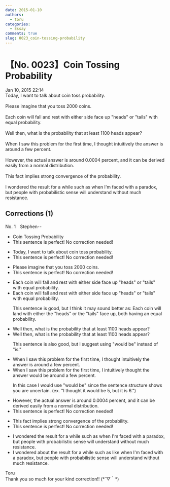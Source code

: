 ```yaml
---
date: 2015-01-10
authors:
  - toru
categories:
  - Essay
comments: true
slug: 0023_coin-tossing-probability
---
```


# 【No. 0023】Coin Tossing Probability
<div class="date">Jan 10, 2015 22:14</div>
<div id="post"><div id="body_show_ori">
Today, I want to talk about coin toss probability.<br/><br/>Please imagine that you toss 2000 coins.<br/><br/>Each coin will fall and rest with either side face up "heads" or "tails" with equal probability.<br/><br/>Well then, what is the probability that at least 1100 heads appear?<br/><br/>When I saw this problem for the first time, I thought intuitively the answer is around a few percent.<br/><br/>However, the actual answer is around 0.0004 percent, and it can be derived easily from a normal distribution.<br/><br/>This fact implies strong convergence of the probability.<br/><br/>I wondered the result for a while such as when I'm faced with a paradox, but people with probabilistic sense will understand without much resistance.
</div></div>

<!-- more -->


## Corrections (1)
<div id="block"><div class="first_name"> No. 1　<span class="just_name">Stephen--</span></div><div id="block2">
<ul class="correction_field">
<li class="incorrect">Coin Tossing Probability</li>
<li class="corrected perfect">This sentence is perfect! No correction needed!</li>
</ul>
<ul class="correction_field">
<li class="incorrect">Today, I want to talk about coin toss probability.</li>
<li class="corrected perfect">This sentence is perfect! No correction needed!</li>
</ul>
<ul class="correction_field">
<li class="incorrect">Please imagine that you toss 2000 coins.</li>
<li class="corrected perfect">This sentence is perfect! No correction needed!</li>
</ul>
<ul class="correction_field">
<li class="incorrect">Each coin will fall and rest with either side face up "heads" or "tails" with equal probability.</li>
<li class="corrected correct">
Each coin will fall and rest with either side face up "heads" or "tails" with equal probability.
<p class="correction_comment">This sentence is good, but I think it may sound better as: Each coin will land with either the "heads" or the "tails" face up, both having an equal probability.</p>
</li>
</ul>
<ul class="correction_field">
<li class="incorrect">Well then, what is the probability that at least 1100 heads appear?</li>
<li class="corrected correct">
Well then, what is the probability that at least 1100 heads appear?
<p class="correction_comment">This sentence is also good, but I suggest using "would be" instead of "is."</p>
</li>
</ul>
<ul class="correction_field">
<li class="incorrect">When I saw this problem for the first time, I thought intuitively the answer is around a few percent.</li>
<li class="corrected correct">
When I saw this problem for the first time, I <span class="f_blue">intuitively thought</span> the answer <span class="f_red">would be </span>around a few percent.
<p class="correction_comment">In this case I would use "would be" since the sentence structure shows you are uncertain. (ex. "I thought it would be 5, but it is 6.")</p>
</li>
</ul>
<ul class="correction_field">
<li class="incorrect">However, the actual answer is around 0.0004 percent, and it can be derived easily from a normal distribution.</li>
<li class="corrected perfect">This sentence is perfect! No correction needed!</li>
</ul>
<ul class="correction_field">
<li class="incorrect">This fact implies strong convergence of the probability.</li>
<li class="corrected perfect">This sentence is perfect! No correction needed!</li>
</ul>
<ul class="correction_field">
<li class="incorrect">I wondered the result for a while such as when I'm faced with a paradox, but people with probabilistic sense will understand without much resistance.</li>
<li class="corrected correct">
I wondered <span class="f_red">about </span>the result for a while <span class="sline">such as</span> <span class="f_red">like </span>when I'm faced with a paradox, but people with probabilistic sense will understand without much resistance.
</li>
</ul>
</div><div class="name"><span class="just_name">Toru</span><br>
Thank you so much for your kind correction!! (*´▽｀*)
</div>
</div>
